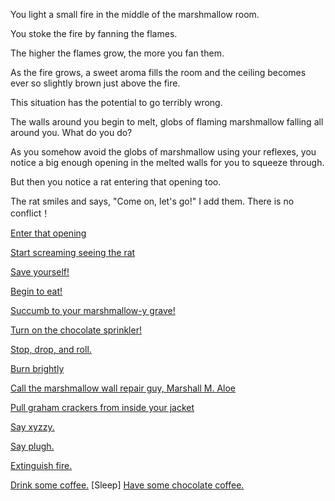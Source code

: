 You light a small fire in the middle of the marshmallow room.

You stoke the fire by fanning the flames.

The higher the flames grow, the more you fan them.

As the fire grows, a sweet aroma fills the room and the ceiling becomes ever so slightly brown just above the fire.

This situation has the potential to go terribly wrong.

The walls around you begin to melt, globs of flaming marshmallow falling all around you. What do you do?

As you somehow avoid the globs of marshmallow using your reflexes, you notice a big enough opening in the melted 
walls for you to squeeze through.

But then you notice a rat entering that opening too.

The rat smiles and says, "Come on, let's go!"
I add them.
There is no conflict！

[Enter that opening](magic-world/alice.md)

[Start screaming seeing the rat](fire/alone.md)

[Save yourself!](run-away/outside.md)

[Begin to eat!](eating/inside.md)

[Succumb to your marshmallow-y grave!](succumb/game-over.md)

[Turn on the chocolate sprinkler!](sprinkler/eating-chocolate.md)

[Stop, drop, and roll.](stop-drop-roll/stop-drop-roll.md)

[Burn brightly](burn-brightly/burn-brightly.md)

[Call the marshmallow wall repair guy, Marshall M. Aloe](call-marshall/call-marshall.md)

[Pull graham crackers from inside your jacket](graham-crackers/graham-crackers.md)

[Say xyzzy.](xyzzy/xyzzy.md)

[Say plugh.](plugh/twistymazeallalike.md)

[Extinguish fire.](extinguish-fire/extinguish-fire.md)

[Drink some coffee.](../coffee/coffee.md)
[Sleep]
[Have some chocolate coffee.](../coffee/coffee.md)


